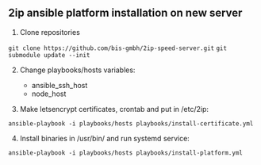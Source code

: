 ## 2ip ansible platform installation on new server

1) Clone repositories

```git clone https://github.com/bis-gmbh/2ip-speed-server.git```
```git submodule update --init```

2) Change playbooks/hosts variables:
    - ansible_ssh_host
    - node_host

3) Make letsencrypt certificates, crontab and put in /etc/2ip:

```ansible-playbook -i playbooks/hosts playbooks/install-certificate.yml```


4) Install binaries in /usr/bin/ and run systemd service:

```ansible-playbook -i playbooks/hosts playbooks/install-platform.yml```